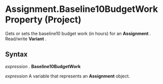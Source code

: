 
# Assignment.Baseline10BudgetWork Property (Project)

Gets or sets the baseline10 budget work (in hours) for an  **Assignment** . Read/write **Variant** .


## Syntax

 _expression_ . **Baseline10BudgetWork**

 _expression_ A variable that represents an **Assignment** object.

